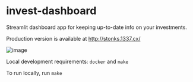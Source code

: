 # invest-dashboard
Streamlit dashboard app for keeping up-to-date info on your investments.

Production version is available at http://stonks.1337.cx/

![image](https://user-images.githubusercontent.com/8125268/160120756-43626bd4-0768-4aef-b04e-c7a761940221.png)

Local development requirements: `docker` and `make`

To run locally, run `make`
